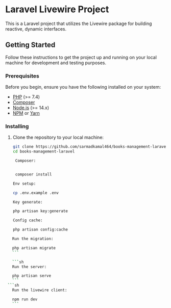 # Laravel Livewire Project

This is a Laravel project that utilizes the Livewire package for building reactive, dynamic interfaces.

## Getting Started

Follow these instructions to get the project up and running on your local machine for development and testing purposes.

### Prerequisites

Before you begin, ensure you have the following installed on your system:

- [PHP](https://www.php.net/) (>= 7.4)
- [Composer](https://getcomposer.org/)
- [Node.js](https://nodejs.org/) (>= 14.x)
- [NPM](https://www.npmjs.com/) or [Yarn](https://yarnpkg.com/)

### Installing

1. Clone the repository to your local machine:

   ```bash
   git clone https://github.com/sarmadkamal464/books-management-laravel.git
   cd books-management-laravel
   
    Composer:

   
    composer install
    ```
    ```sh
    Env setup:

    cp .env.example .env
    ```

    ```sh
    Key generate:

    php artisan key:generate
    ```

    ```sh
    Config cache:

    php artisan config:cache
    ```

 ```sh
    Run the migration:

    php artisan migrate
    ```

    ```sh
    Run the server:

    php artisan serve
    ```
  ```sh
    Run the livewire client:

    npm run dev
    ```


